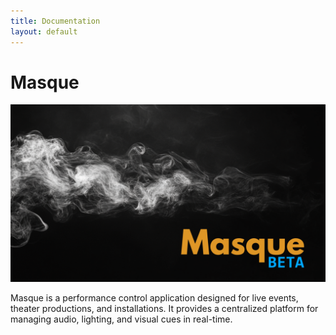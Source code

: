 ```yaml
---
title: Documentation
layout: default
---
```


# Masque
![image](../images/MasqueLogo_1080p.png)

Masque is a performance control application designed for live events, theater productions, and installations. It provides a centralized platform for managing audio, lighting, and visual cues in real-time.
